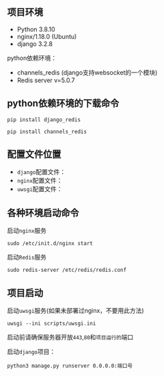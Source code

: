 ## 项目环境

- Python 3.8.10 
- nginx/1.18.0 (Ubuntu)
- django 3.2.8 



python依赖环境：

- channels_redis (django支持websocket的一个模块)
- Redis server v=5.0.7



## python依赖环境的下载命令

```shell
pip install django_redis

pip install channels_redis
```





## 配置文件位置

- `django`配置文件：
- `nginx`配置文件：
- `uwsgi`配置文件：





## 各种环境启动命令

启动`nginx`服务

```shell
sudo /etc/init.d/nginx start
```



启动`Redis`服务

```shell
sudo redis-server /etc/redis/redis.conf
```





## 项目启动



启动`uwsgi`服务(如果未部署过nginx，不要用此方法)

```shell
uwsgi --ini scripts/uwsgi.ini
```



启动前请确保服务器开放`443`,`80`和`项目运行的`端口

启动`django`项目：

```shell
python3 manage.py runserver 0.0.0.0:端口号
```

